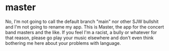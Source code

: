 # master
No, I'm not going to call the default branch "main" nor other SJW bullshit and I'm not going to rename my app. This is Master, the app for the concert band masters and the like. If you feel I'm a racist, a bully or whatever for that reason, please go play your music elsewhere and don't even think bothering me here about your problems with language.
